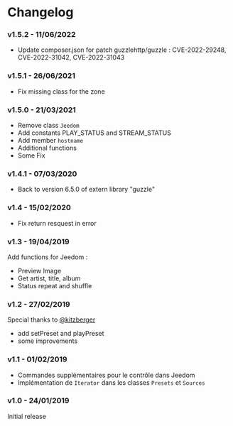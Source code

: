 # Changelog

### v1.5.2 - 11/06/2022

- Update composer.json for patch guzzlehttp/guzzle : CVE-2022-29248, CVE-2022-31042, CVE-2022-31043


### v1.5.1 - 26/06/2021

- Fix missing class for the zone


### v1.5.0 - 21/03/2021

- Remove class `Jeedom`
- Add constants PLAY_STATUS and STREAM_STATUS
- Add member `hostname`
- Additional functions
- Some Fix


### v1.4.1 - 07/03/2020

- Back to version 6.5.0 of extern library "guzzle"


### v1.4 - 15/02/2020

- Fix return resquest in error


### v1.3 - 19/04/2019

Add functions for Jeedom :
- Preview Image
- Get artist, title, album
- Status repeat and shuffle


### v1.2 - 27/02/2019

Special thanks to [@kitzberger](https://github.com/kitzberger)

- add setPreset and playPreset
- some improvements


### v1.1 - 01/02/2019

- Commandes supplémentaires pour le contrôle dans Jeedom
- Implémentation de `Iterator` dans les classes `Presets` et `Sources`


### v1.0 - 24/01/2019

Initial release
